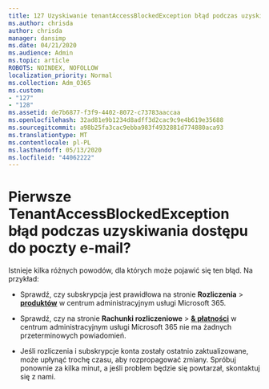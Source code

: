 ```yaml
---
title: 127 Uzyskiwanie tenantAccessBlockedException błąd podczas uzyskiwania dostępu do poczty e-mail?
ms.author: chrisda
author: chrisda
manager: dansimp
ms.date: 04/21/2020
ms.audience: Admin
ms.topic: article
ROBOTS: NOINDEX, NOFOLLOW
localization_priority: Normal
ms.collection: Adm_O365
ms.custom:
- "127"
- "128"
ms.assetid: de7b6877-f3f9-4402-8072-c73783aaccaa
ms.openlocfilehash: 32ad81e9b1234d8adff3d2cac9c9e4b619e35688
ms.sourcegitcommit: a98b25fa3cac9ebba983f4932881d774880aca93
ms.translationtype: MT
ms.contentlocale: pl-PL
ms.lasthandoff: 05/13/2020
ms.locfileid: "44062222"
---
```

# <a name="getting-a-tenantaccessblockedexception-error-when-accessing-email"></a>Pierwsze TenantAccessBlockedException błąd podczas uzyskiwania dostępu do poczty e-mail?

Istnieje kilka różnych powodów, dla których może pojawić się ten błąd. Na przykład:

- Sprawdź, czy subskrypcja jest prawidłowa na stronie **Rozliczenia** \> **[produktów](https://portal.office.com/adminportal/home#/subscriptions)** w centrum administracyjnym usługi Microsoft 365.

- Sprawdź, czy na stronie **Rachunki rozliczeniowe** \> **[& płatności](https://portal.office.com/adminportal/home#/billoverview)** w centrum administracyjnym usługi Microsoft 365 nie ma żadnych przeterminowych powiadomień.

- Jeśli rozliczenia i subskrypcje konta zostały ostatnio zaktualizowane, może upłynąć trochę czasu, aby rozpropagować zmiany. Spróbuj ponownie za kilka minut, a jeśli problem będzie się powtarzał, skontaktuj się z nami.
